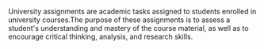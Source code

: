 University assignments are academic tasks assigned to students enrolled in university courses.The purpose of these assignments is to assess a student's understanding and mastery of the course material, as well as to encourage critical thinking, analysis, and research skills.
